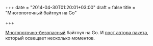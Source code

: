 +++
date = "2014-04-30T01:20:01+03:00"
draft = false
title = "Многопоточный байтпул на Go"

+++

<p><a href="http://engineering.viki.com/blog/2014/thread-safe-bytepool-for-go/">Многопоточно-безопасный</a> байтпул на Go. И <a href="http://openmymind.net/Understanding-Pools/">пост автора пакета</a>, который&nbsp;освещает несколько моментов.</p>


